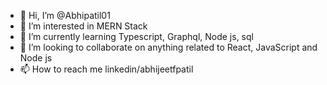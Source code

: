 - 👋 Hi, I’m @Abhipatil01
- 👀 I’m interested in MERN Stack
- 🌱 I’m currently learning Typescript, Graphql, Node js, sql
- 💞️ I’m looking to collaborate on anything related to React, JavaScript and Node js
- 📫 How to reach me linkedin/abhijeetfpatil

<!---
Abhipatil01/Abhipatil01 is a ✨ special ✨ repository because its `README.md` (this file) appears on your GitHub profile.
You can click the Preview link to take a look at your changes.
--->
